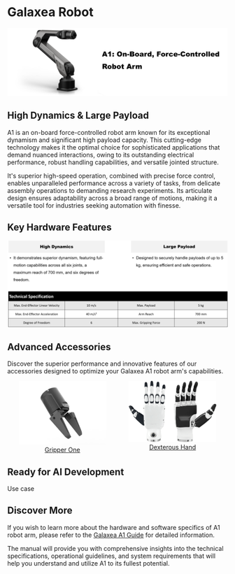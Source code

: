 # Galaxea Robot

![A1_title](../product_images_video/A1_title_1.png)


## High Dynamics & Large Payload
A1 is an on-board force-controlled robot arm known for its exceptional dynamism and significant high payload capacity. This cutting-edge technology makes it the optimal choice for sophisticated applications that demand nuanced interactions, owing to its outstanding electrical performance, robust handling capabilities, and versatile jointed structure.

It's superior high-speed operation, combined with precise force control, enables unparalleled performance across a variety of tasks, from delicate assembly operations to demanding research experiments. Its articulate design ensures adaptability across a broad range of motions, making it a versatile tool for industries seeking automation with finesse. 

## Key Hardware Features
![A1_title](../product_images_video/A1_keyfeatures_2.png)


## Advanced Accessories
Discover the superior performance and innovative features of our accessories designed to optimize your Galaxea A1 robot arm's capabilities.

<div style="display: flex; justify-content: space-around;">

  <div style="text-align: center;">
    <a href="link_to_page1.html">
      <img src="../product_images_video/Accesscory_G1.jpg" alt="G1" style="width: 200px; height: auto;"/>
    </a>
    <br>
    <a href="link_to_page1.html">Gripper One</a>
  </div>


  <div style="text-align: center;">
    <a href="link_to_page3.html">
      <img src="../product_images_video/A1_dexterous_hand.png" alt="Dexterous Hand" style="width: 200px; height: auto;"/>
    </a>
    <br>
    <a href="link_to_page3.html">Dexterous Hand</a>
  </div>

</div>

## Ready for AI Development
Use case


## Discover More
If you wish to learn more about the hardware and software specifics of A1 robot arm, please refer to the [Galaxea  A1 Guide](../../Guide/A1/Getting_Started.md) for detailed information.

The manual will provide you with comprehensive insights into the technical specifications, operational guidelines, and system requirements that will help you understand and utilize A1 to its fullest potential.
